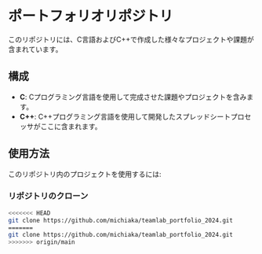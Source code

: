 # ポートフォリオリポジトリ

このリポジトリには、C言語およびC++で作成した様々なプロジェクトや課題が含まれています。

## 構成

- **C**: Cプログラミング言語を使用して完成させた課題やプロジェクトを含みます。
- **C++**: C++プログラミング言語を使用して開発したスプレッドシートプロセッサがここに含まれます。

## 使用方法

このリポジトリ内のプロジェクトを使用するには:

### リポジトリのクローン

```bash
<<<<<<< HEAD
git clone https://github.com/michiaka/teamlab_portfolio_2024.git
=======
git clone https://github.com/michiaka/teamlab_portfolio_2024.git
>>>>>>> origin/main
